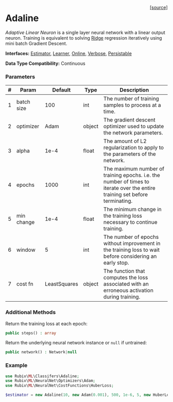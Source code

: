 <span style="float:right;"><a href="https://github.com/RubixML/RubixML/blob/master/src/Regressors/Adaline.php">[source]</a></span>

# Adaline
*Adaptive Linear Neuron* is a single layer neural network with a linear output neuron. Training is equivalent to solving [Ridge](ridge.md) regression iteratively using mini batch Gradient Descent.

**Interfaces:** [Estimator](../estimator.md), [Learner](../learner.md), [Online](../online.md), [Verbose](../verbose.md), [Persistable](../persistable.md)

**Data Type Compatibility:** Continuous

### Parameters
| # | Param | Default | Type | Description |
|---|---|---|---|---|
| 1 | batch size | 100 | int | The number of training samples to process at a time. |
| 2 | optimizer | Adam | object | The gradient descent optimizer used to update the network parameters. |
| 3 | alpha | 1e-4 | float | The amount of L2 regularization to apply to the parameters of the network. |
| 4 | epochs | 1000 | int | The maximum number of training epochs. i.e. the number of times to iterate over the entire training set before terminating. |
| 5 | min change | 1e-4 | float | The minimum change in the training loss necessary to continue training. |
| 6 | window | 5 | int | The number of epochs without improvement in the training loss to wait before considering an early stop. |
| 7 | cost fn | LeastSquares | object | The function that computes the loss associated with an erroneous activation during training. |

### Additional Methods
Return the training loss at each epoch:
```php
public steps() : array
```

Return the underlying neural network instance or `null` if untrained:
```php
public network() : Network|null
```

### Example
```php
use Rubix\ML\Classifers\Adaline;
use Rubix\ML\NeuralNet\Optimizers\Adam;
use Rubix\ML\NeuralNet\CostFunctions\HuberLoss;

$estimator = new Adaline(10, new Adam(0.001), 500, 1e-6, 5, new HuberLoss(2.5));
```